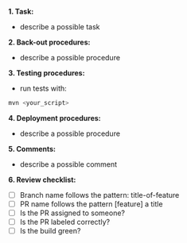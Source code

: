 **1. Task:**
- describe a possible task

**2. Back-out procedures:**
- describe a possible procedure

**3. Testing procedures:**
- run tests with: 

```bash
mvn <your_script>
```

**4. Deployment procedures:**
- describe a possible procedure

**5. Comments:**
- describe a possible comment

**6. Review checklist:**
- [ ] Branch name follows the pattern: title-of-feature
- [ ] PR name follows the pattern [feature] a title
- [ ] Is the PR assigned to someone?
- [ ] Is the PR labeled correctly?
- [ ] Is the build green?
